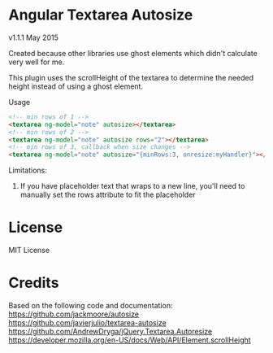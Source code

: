 Angular Textarea Autosize
=

v1.1.1 May 2015

Created because other libraries use ghost elements which didn't calculate very well for me.

This plugin uses the scrollHeight of the textarea to determine the needed height instead of using a ghost element.

Usage
```html 
<!-- min rows of 1 -->
<textarea ng-model="note" autosize></textarea>
<!-- min rows of 2 -->
<textarea ng-model="note" autosize rows="2"></textarea>
<!-- min rows of 3, callback when size changes -->
<textarea ng-model="note" autosize="{minRows:3, onresize:myHandler}"></textarea>
```

Limitations:
1. If you have placeholder text that wraps to a new line, you'll need to manually set the rows attribute to fit the placeholder

License
==
MIT License

Credits
==
Based on the following code and documentation:
https://github.com/jackmoore/autosize
https://github.com/javierjulio/textarea-autosize
https://github.com/AndrewDryga/jQuery.Textarea.Autoresize
https://developer.mozilla.org/en-US/docs/Web/API/Element.scrollHeight